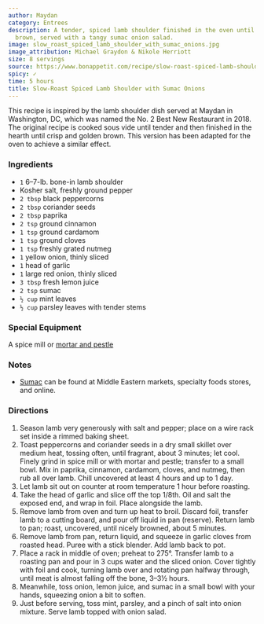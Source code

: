 ```yaml
---
author: Maydan
category: Entrees
description: A tender, spiced lamb shoulder finished in the oven until crisp and golden
  brown, served with a tangy sumac onion salad.
image: slow_roast_spiced_lamb_shoulder_with_sumac_onions.jpg
image_attribution: Michael Graydon & Nikole Herriott
size: 8 servings
source: https://www.bonappetit.com/recipe/slow-roast-spiced-lamb-shoulder-with-sumac-onions
spicy: ✓
time: 5 hours
title: Slow-Roast Spiced Lamb Shoulder with Sumac Onions
---
```

This recipe is inspired by the lamb shoulder dish served at Maydan in Washington, DC, which was named the No. 2 Best New Restaurant in 2018. The original recipe is cooked sous vide until tender and then finished in the hearth until crisp and golden brown. This version has been adapted for the oven to achieve a similar effect.

### Ingredients

* `1` 6–7-lb. bone-in lamb shoulder
* Kosher salt, freshly ground pepper
* `2 tbsp` black peppercorns
* `2 tbsp` coriander seeds
* `2 tbsp` paprika
* `2 tsp` ground cinnamon
* `1 tsp` ground cardamom
* `1 tsp` ground cloves
* `1 tsp` freshly grated nutmeg
* `1` yellow onion, thinly sliced
* `1` head of garlic
* `1` large red onion, thinly sliced
* `3 tbsp` fresh lemon juice
* `2 tsp` sumac
* `½ cup` mint leaves
* `½ cup` parsley leaves with tender stems

### Special Equipment

A spice mill or [mortar and pestle](https://www.amazon.com/gp/product/B01HXWT40E/ref=s9_acsd_top_hd_bw_b16ylN_c_x_2_w?pf_rd_m=ATVPDKIKX0DER&pf_rd_s=merchandised-search-4&pf_rd_r=FEKY3NPF86NYEQ4ZYD06&pf_rd_t=101&pf_rd_p=3bdd2b9e-5e28-519f-a5b0-efc46754ed74&pf_rd_i=16439881)

### Notes

- [Sumac](https://www.amazon.com/Spicy-World-Sumac-7oz-Ground/dp/B000JSQ282/ref=sr_1_4_s_it?s=grocery&ie=UTF8&qid=1533749403&sr=1-4) can be found at Middle Eastern markets, specialty foods stores, and online.

### Directions

1. Season lamb very generously with salt and pepper; place on a wire rack set inside a rimmed baking sheet.
2. Toast peppercorns and coriander seeds in a dry small skillet over medium heat, tossing often, until fragrant, about 3 minutes; let cool. Finely grind in spice mill or with mortar and pestle; transfer to a small bowl. Mix in paprika, cinnamon, cardamom, cloves, and nutmeg, then rub all over lamb. Chill uncovered at least 4 hours and up to 1 day.
3. Let lamb sit out on counter at room temperature 1 hour before roasting.
4. Take the head of garlic and slice off the top 1/8th. Oil and salt the exposed end, and wrap in foil. Place alongside the lamb.
5. Remove lamb from oven and turn up heat to broil. Discard foil, transfer lamb to a cutting board, and pour off liquid in pan (reserve). Return lamb to pan; roast, uncovered, until nicely browned, about 5 minutes.
6. Remove lamb from pan, return liquid, and squeeze in garlic cloves from roasted head. Puree with a stick blender. Add lamb back to pot.
7. Place a rack in middle of oven; preheat to 275°. Transfer lamb to a roasting pan and pour in 3 cups water and the sliced onion. Cover tightly with foil and cook, turning lamb over and rotating pan halfway through, until meat is almost falling off the bone, 3–3½ hours.
8. Meanwhile, toss onion, lemon juice, and sumac in a small bowl with your hands, squeezing onion a bit to soften.
9. Just before serving, toss mint, parsley, and a pinch of salt into onion mixture. Serve lamb topped with onion salad.